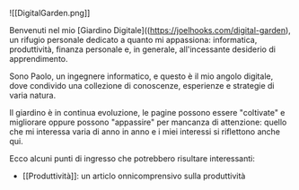 ![[DigitalGarden.png]]

Benvenuti nel mio [Giardino Digitale]((https://joelhooks.com/digital-garden), un rifugio personale dedicato a quanto mi appassiona: informatica, produttività, finanza personale e, in generale, all'incessante desiderio di apprendimento.

Sono Paolo, un ingegnere informatico, e questo è il mio angolo digitale, dove condivido una collezione di conoscenze, esperienze e strategie di varia natura.

Il giardino è in continua evoluzione, le pagine possono essere "coltivate" e migliorare oppure possono "appassire" per mancanza di attenzione: quello che mi interessa varia di anno in anno e i miei interessi si riflettono anche qui.

Ecco alcuni punti di ingresso che potrebbero risultare interessanti:

* [[Produttività]]: un articlo onnicomprensivo sulla produttività